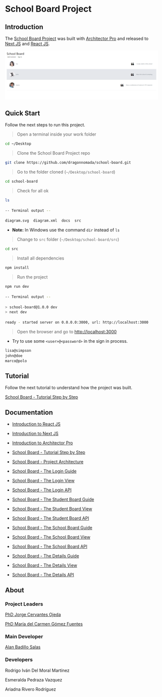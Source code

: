 # School Board Project

## Introduction

The [School Board Project](https://github.com/dragonnomada/school-board) was built with [Architector Pro](./Architector-Pro.md) and released to [Next JS](https://nextjs.org) and [React JS](https://reactjs.org).

![The School Board View](./assets/SchoolBoard.png)

## Quick Start

Follow the next steps to run this project.

> Open a terminal inside your work folder

```bash
cd ~/Desktop
```

> Clone the School Board Project repo

```bash
git clone https://github.com/dragonnomada/school-board.git
```

> Go to the folder cloned (`~/Desktop/school-board`)

```bash
cd school-board
```

> Check for all ok

```bash
ls

-- Terminal output --

diagram.svg  diagram.xml  docs  src
```

* **Note:** In Windows use the command `dir` instead of `ls`

> Change to `src` folder (`~/Desktop/school-board/src`)

```bash
cd src
```

> Install all dependencies

```bash
npm install
```

> Run the project

```bash
npm run dev

-- Terminal output --

> school-board@1.0.0 dev
> next dev

ready - started server on 0.0.0.0:3000, url: http://localhost:3000
```

> Open the browser and go to [http://localhost:3000](http://localhost:3000)

* Try to use some `<user>@<password>` in the sign in process.

```txt
lisa@simpson
john@doe
marco@polo
```

## Tutorial

Follow the next tutorial to understand how the project was built.

[School Board - Tutorial Step by Step](./Tutorial.md)

## Documentation

* [Introduction to React JS](./ArchitectorPro.md)

* [Introduction to Next JS](./ArchitectorPro.md)

* [Introduction to Architector Pro](./ArchitectorPro.md)

* [School Board - Tutorial Step by Step](./Tutorial.md)

* [School Board - Project Architecture](./Architecture.md)

* [School Board - The Login Guide](./Login-Architecture.md)

* [School Board - The Login View](./Login-View.md)

* [School Board - The Login API](./Login-API.md)

* [School Board - The Student Board Guide](./StudentBoard-Architecture.md)

* [School Board - The Student Board View](./StudentBoard-View.md)

* [School Board - The Student Board API](./StudentBoard-API.md)

* [School Board - The School Board Guide](./SchoolBoard-Architecture.md)

* [School Board - The School Board View](./SchoolBoard-View.md)

* [School Board - The School Board API](./SchoolBoard-API.md)

* [School Board - The Details Guide](./Details-Architecture.md)

* [School Board - The Details View](./Details-View.md)

* [School Board - The Details API](./Details-API.md)

## About

### Project Leaders

[PhD Jorge Cervantes Ojeda](mailto:jorge.cervantes.ojeda@gmail.com)

[PhD María del Carmen Gómez Fuentes](mailto:mcgomezfuentes@netscape.net)

### Main Developer

[Alan Badillo Salas](mailto:dragonnomada123@gmail.com)

### Developers

Rodrigo Iván Del Moral Martínez

Esmeralda Pedraza Vazquez

Ariadna Rivero Rodríguez
